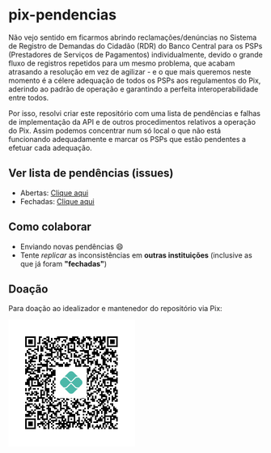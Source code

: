 # pix-pendencias

Não vejo sentido em ficarmos abrindo reclamações/denúncias no Sistema de Registro de Demandas do Cidadão (RDR) do Banco Central para os PSPs (Prestadores de Serviços de Pagamentos) individualmente, devido o grande fluxo de registros repetidos para um mesmo problema, que acabam atrasando a resolução em vez de agilizar - e o que mais queremos neste momento é a célere adequação de todos os PSPs aos regulamentos do Pix, aderindo ao padrão de operação e garantindo a perfeita interoperabilidade entre todos.

Por isso, resolvi criar este repositório com uma lista de pendências e falhas de implementação da API e de outros procedimentos relativos a operação do Pix. Assim podemos concentrar num só local o que não está funcionando adequadamente e marcar os PSPs que estão pendentes a efetuar cada adequação.

## Ver lista de pendências (issues)

* Abertas: [Clique aqui](https://github.com/renatofrota/pix-pendencias/issues)
* Fechadas: [Clique aqui](https://github.com/renatofrota/pix-pendencias/issues?q=is%3Aissue+is%3Aclosed)

## Como colaborar

* Enviando novas pendências :smile:
* Tente *replicar* as inconsistências em **outras instituições** (inclusive as que já foram **"fechadas"**)

## Doação

Para doação ao idealizador e mantenedor do repositório via Pix:

<img alt="Doação" src="https://raw.githubusercontent.com/renatofrota/pix-pendencias/main/doacao.png">
